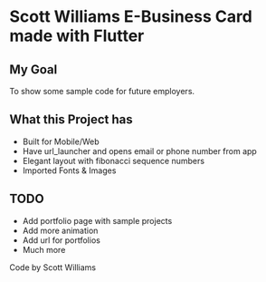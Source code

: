 # Scott Williams E-Business Card made with Flutter

## My Goal

To show some sample code for future employers.

## What this Project has

- Built for Mobile/Web
- Have url_launcher and opens email or phone number from app
- Elegant layout with fibonacci sequence numbers
- Imported Fonts & Images

## TODO

- Add portfolio page with sample projects
- Add more animation
- Add url for portfolios
- Much more

Code by Scott Williams

